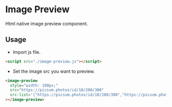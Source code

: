 # Image Preview

Html native image preview component.

## Usage

- Import js file.

```html
<script src="./image-preview.js"></script>
```

- Set the image src you want to preview.

```html
<image-preview
  style="width: 100px;"
  src="https://picsum.photos/id/10/200/300"
  src-list='["https://picsum.photos/id/10/200/300","https://picsum.photos/id/11/200/300","https://picsum.photos/id/12/200/300"]'
></image-preview>
```
